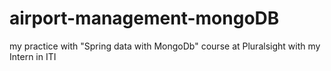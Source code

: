 # airport-management-mongoDB
my practice with "Spring data with MongoDb" course at Pluralsight with my Intern in ITI 
